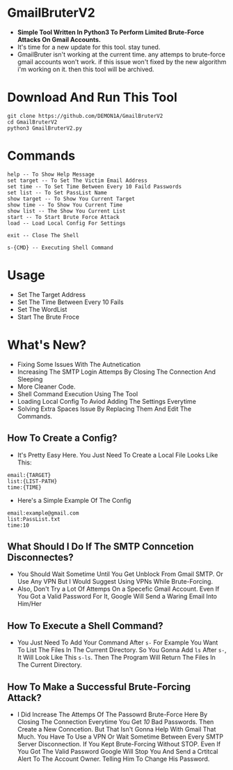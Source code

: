 # GmailBruterV2
 - **Simple Tool Written In Python3 To Perform Limited Brute-Force Attacks On Gmail Accounts.**
 - It's time for a new update for this tool. stay tuned.
 - GmailBruter isn't working at the current time. any attemps to brute-force gmail accounts won't work. if this issue won't fixed by the new algorithm i'm working on it. then this tool will be archived.
 
# Download And Run This Tool
```
git clone https://github.com/DEMON1A/GmailBruterV2
cd GmailBruterV2
python3 GmailBruterV2.py
```
# Commands
```
help -- To Show Help Message 
set target -- To Set The Victim Email Address
set time -- To Set Time Between Every 10 Faild Passwords
set list -- To Set PassList Name
show target -- To Show You Current Target
show time -- To Show You Current Time
show list -- The Show You Current List
start -- To Start Brute Force Attack
load -- Load Local Config For Settings

exit -- Close The Shell

s-{CMD} -- Executing Shell Command
```
# Usage
- Set The Target Address
- Set The Time Between Every 10 Fails
- Set The WordList
- Start The Brute Froce

# What's New?
- Fixing Some Issues With The Autnetication
- Increasing The SMTP Login Attemps By Closing The Connection And Sleeping
- More Cleaner Code.
- Shell Command Execution Using The Tool
- Loading Local Config To Aviod Adding The Settings Everytime
- Solving Extra Spaces Issue By Replacing Them And Edit The Commands.

## How To Create a Config?
- It's Pretty Easy Here. You Just Need To Create a Local File Looks Like This:

```
email:{TARGET}
list:{LIST-PATH}
time:{TIME}
```

- Here's a Simple Example Of The Config

```
email:example@gmail.com
list:PassList.txt
time:10
```

## What Should I Do If The SMTP Conncetion Disconnectes?
- You Should Wait Sometime Until You Get Unblock From Gmail SMTP. Or Use Any VPN But I Would Suggest Using VPNs While Brute-Forcing.
- Also, Don't Try a Lot Of Attemps On a Specefic Gmail Account. Even If You Got a Valid Password For It, Google Will Send a Waring Email Into Him/Her

## How To Execute a Shell Command?
- You Just Need To Add Your Command After `s-` For Example You Want To List The Files In The Current Directory. So You Gonna Add `ls` After `s-`, It Will Look Like This `s-ls`. Then The Program Will Return The Files In The Current Directory.

## How To Make a Successful Brute-Forcing Attack?
- I Did Increase The Attemps Of The Passowrd Brute-Force Here By Closing The Connection Everytime You Get *10* Bad Passwords. Then Create a New Conncetion. But That Isn't Gonna Help With Gmail That Much. You Have To Use a VPN Or Wait Sometime Between Every SMTP Server Disconnection. If You Kept Brute-Forcing Without STOP. Even If You Got The Valid Password Google Will Stop You And Send a Crtitcal Alert To The Account Owner. Telling Him To Change His Password.

